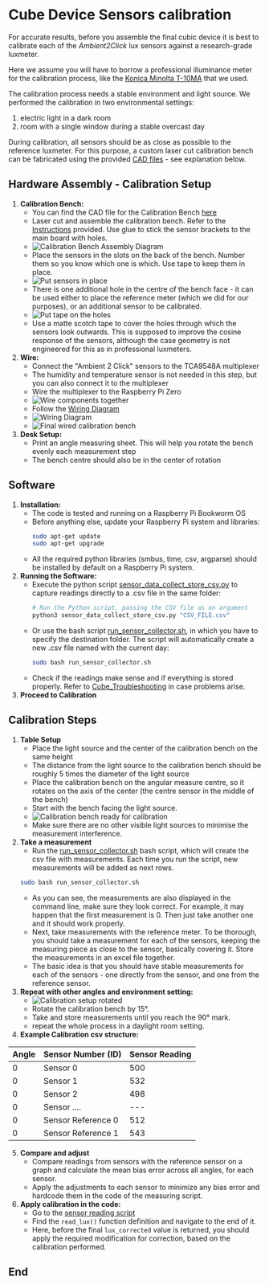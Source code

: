 # Cube Device Sensors calibration

For accurate results, before you assemble the final cubic device it is best to calibrate each of the _Ambient2Click_ lux sensors against a research-grade luxmeter.

Here we assume you will have to borrow a professional illuminance meter for the calibration process, like the [Konica Minolta T-10MA](https://www.konicaminolta.eu/eu-en/hardware/measuring-instruments/light-and-display-measurement/illuminance-meters/t-10a-t-10ma) that we used.

The calibration process needs a stable environment and light source. We performed the calibration in two environmental settings:
1. electric light in a dark room
2. room with a single window during a stable overcast day

During calibration, all sensors should be as close as possible to the reference luxmeter. For this purpose, a custom laser cut calibration bench can be fabricated using the provided [CAD files](../src/hardware/Calibration_Bench.dwg) - see explanation below.

## Hardware Assembly - Calibration Setup

1. **Calibration Bench:**
	- You can find the CAD file for the Calibration Bench [here](../src/hardware/Calibration_Bench.dwg)
	- Laser cut and assemble the calibration bench. Refer to the [Instructions](Images/Cube_Calibration_00_Bench_Assembly_Diagram.png) provided. Use glue to stick the sensor brackets to the main board with holes.
	- ![Calibration Bench Assembly Diagram](Images/Cube_Calibration_00_Bench_Assembly_Diagram.png)
	- Place the sensors in the slots on the back of the bench. Number them so you know which one is which. Use tape to keep them in place.
	- ![Put sensors in place](Images/Cube_Calibration_02.png)
	- There is one additional hole in the centre of the bench face - it can be used either to place the reference meter (which we did for our purposes), or an additional sensor to be calibrated.
	- ![Put tape on the holes](Images/Cube_Calibration_04.png)
	- Use a matte scotch tape to cover the holes through which the sensors look outwards. This is supposed to improve the cosine response of the sensors, although the case geometry is not engineered for this as in professional luxmeters.
2. **Wire:**
   - Connect the "Ambient 2 Click" sensors to the TCA9548A multiplexer
   - The humidity and temperature sensor is not needed in this step, but you can also connect it to the multiplexer
   - Wire the multiplexer to the Raspberry Pi Zero
   - ![Wire components together](Images/Cube_Calibration_03.png)
   - Follow the [Wiring Diagram](Images/Wiring_Diagram.png)
   - ![Wiring Diagram](Images/Wiring_Diagram.png)
   - ![Final wired calibration bench](Images/Cube_Calibration_05.png)
3. **Desk Setup:**
	- Print an angle measuring sheet. This will help you rotate the bench evenly each measurement step
	- The bench centre should also be in the center of rotation

## Software

1. **Installation:**
   - The code is tested and running on a Raspberry Pi Bookworm OS
   - Before anything else, update your Raspberry Pi system and libraries:
     ```bash
     sudo apt-get update
	 sudo apt-get upgrade
     ```
   - All the required python libraries (smbus, time, csv, argparse) should be installed by default on a Raspberry Pi system.
2. **Running the Software:**
   - Execute the python script [sensor_data_collect_store_csv.py](../src/code/sensor_data_collect_store_csv.py) to capture readings directly to a .csv file in the same folder:
     ```bash
     # Run the Python script, passing the CSV file as an argument
	 python3 sensor_data_collect_store_csv.py "CSV_FILE.csv"
     ```
   - Or use the bash script [run_sensor_collector.sh](../src/code/run_sensor_collector.sh), in which you have to specify the destination folder. The script will automatically create a new .csv file named with the current day:
     ```bash
     sudo bash run_sensor_collector.sh
     ```
   - Check if the readings make sense and if everything is stored properly. Refer to [Cube_Troubleshooting](04_Cube_TroubleShooting.md) in case problems arise.
3. **Proceed to Calibration**

## Calibration Steps

1. **Table Setup**
	- Place the light source and the center of the calibration bench on the same height
	- The distance from the light source to the calibration bench should be roughly 5 times the diameter of the light source
	- Place the calibration bench on the angular measure centre, so it rotates on the axis of the center (the centre sensor in the middle of the bench)
	- Start with the bench facing the light source.
	- ![Calibration bench ready for calibration](Images/Cube_Calibration_06.png)
	- Make sure there are no other visible light sources to minimise the measurement interference.
2. **Take a measurement**
 	- Run the [run_sensor_collector.sh](../src/code/run_sensor_collector.sh) bash script, which will create the csv file with measurements. Each time you run the script, new measurements will be added as next rows.
	```bash
	sudo bash run_sensor_collector.sh
	```
 	- As you can see, the measurements are also displayed in the command line, make sure they look correct. For example, it may happen that the first measurement is 0. Then just take another one and it should work properly.
	- Next, take measurements with the reference meter. To be thorough, you should take a measurement for each of the sensors, keeping the measuring piece as close to the sensor, basically covering it. Store the measurements in an excel file together.
	- The basic idea is that you should have stable measurements for each of the sensors - one directly from the sensor, and one from the reference sensor.
4. **Repeat with other angles and environment setting:**
	- ![Calibration setup rotated](Images/Cube_Calibration_07.png)
	- Rotate the calibration bench by 15°.
	- Take and store measurements until you reach the 90° mark.
	- repeat the whole process in a daylight room setting.
5. **Example Calibration csv structure:**

| Angle | Sensor Number (ID) | Sensor Reading |
| ----- | ------------------ | -------------- |
| 0     | Sensor 0           | 500            |
| 0     | Sensor 1           | 532            |
| 0     | Sensor 2           | 498            |
| 0     | Sensor ....        | ---            |
| 0     | Sensor Reference 0 | 512            |
| 0     | Sensor Reference 1 | 543            |

5. **Compare and adjust**
	- Compare readings from sensors with the reference sensor on a graph and calculate the mean bias error across all angles, for each sensor.
	- Apply the adjustments to each sensor to minimize any bias error and hardcode them in the code of the measuring script.
6. **Apply calibration in the code:**
	- Go to the [sensor reading script](../src/code/sensor_data_collect_store_csv.py)
	- Find the `read_lux()` function definition and navigate to the end of it.
	- Here, before the final `lux_corrected` value is returned, you should apply the required modification for correction, based on the calibration performed.

## End
